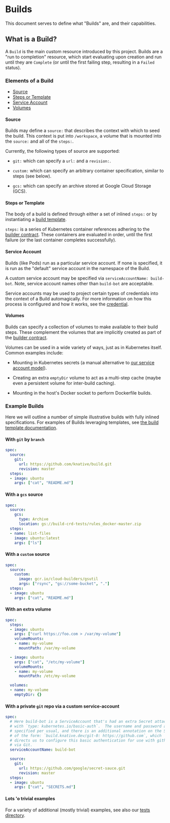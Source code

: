 # Builds

This document serves to define what "Builds" are, and their capabilities.


## What is a Build?

A `Build` is the main custom resource introduced by this project.
Builds are a "run to completion" resource, which start evaluating upon
creation and run until they are `Complete` (or until the first failing
step, resulting in a `Failed` status).

### Elements of a Build

* [Source](#source)
* [Steps or Template](#steps-or-template)
* [Service Account](#service-account)
* [Volumes](#volumes)

#### Source

Builds may define a `source:` that describes the context with which to seed the
build.  This context is put into `/workspace`, a volume that is mounted into
the `source:` and all of the `steps:`.

Currently, the following types of source are supported:
 * `git:` which can specify a `url:` and a `revision:`.

 * `custom:` which can specify an arbitrary container specification, similar to
 steps (see below).

* `gcs:` which can specify an archive stored at Google Cloud Storage (GCS).


#### Steps or Template

The body of a build is defined through either a set of inlined `steps:` or by
instantiating a [build template](./build-templates.md).

`steps:` is a series of Kubernetes container references adhering to the [builder
contract](./builder-contract.md).  These containers are evaluated in order,
until the first failure (or the last container completes successfully).


#### Service Account

Builds (like Pods) run as a particular service account.  If none is specified, it
is run as the "default" service account in the namespace of the Build.

A custom service account may be specified via `serviceAccountName: build-bot`. Note, service account names other than `build-bot` are acceptable.

Service accounts may be used to project certain types of credentials into the
context of a Build automagically.  For more information on how this process is
configured and how it works, see the [credential](./auth.md).


#### Volumes

Builds can specify a collection of volumes to make available to their build
steps.  These complement the volumes that are implicitly created as part of
the [builder contract](./builder-contract.md).

Volumes can be used in a wide variety of ways, just as in Kubernetes itself.
Common examples include:

 * Mounting in Kubernetes secrets (a manual alternative to [our service account
 model](./auth.md)).

 * Creating an extra `emptyDir` volume to act as a multi-step cache (maybe even
 a persistent volume for inter-build caching).

 * Mounting in the host's Docker socket to perform Dockerfile builds.


### Example Builds

Here we will outline a number of simple illustrative builds with fully inlined
specifications.  For examples of Builds leveraging templates, see [the build
template documentation](./build-templates.md).


#### With `git` by `branch`

```yaml
spec:
  source:
    git:
      url: https://github.com/knative/build.git
      revision: master
  steps:
  - image: ubuntu
    args: ["cat", "README.md"]
```

#### With a `gcs` source

```yaml
spec:
  source:
    gcs:
      type: Archive
      location: gs://build-crd-tests/rules_docker-master.zip
  steps:
  - name: list-files
    image: ubuntu:latest
    args: ["ls"]
```

#### With a `custom` source

```yaml
spec:
  source:
    custom:
      image: gcr.io/cloud-builders/gsutil
      args: ["rsync", "gs://some-bucket", "."]
  steps:
  - image: ubuntu
    args: ["cat", "README.md"]
```

#### With an extra volume

```yaml
spec:
  steps:
  - image: ubuntu
    args: ["curl https://foo.com > /var/my-volume"]
    volumeMounts:
    - name: my-volume
      mountPath: /var/my-volume

  - image: ubuntu
    args: ["cat", "/etc/my-volume"]
    volumeMounts:
    - name: my-volume
      mountPath: /etc/my-volume

  volumes:
  - name: my-volume
    emptyDir: {}
```

#### With a private `git` repo via a custom service-account

```yaml
spec:
  # Here build-bot is a ServiceAccount that's had an extra Secret attached
  # with `type: kubernetes.io/basic-auth`.  The username and password are
  # specified per usual, and there is an additional annotation on the Secret
  # of the form: `build.knative.dev/git-0: https://github.com`, which
  # directs us to configure this basic authentication for use with github
  # via Git.
  serviceAccountName: build-bot

  source:
    git:
      url: https://github.com/google/secret-sauce.git
      revision: master
  steps:
  - image: ubuntu
    args: ["cat", "SECRETS.md"]
```

#### Lots 'o trivial examples

For a variety of additional (mostly trivial) examples, see also our [tests
directory](https://github.com/knative/build/tree/master/tests).
